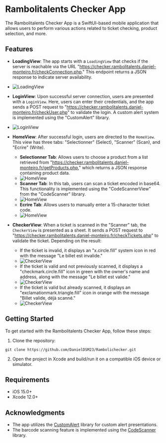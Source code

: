 # Rambolitalents Checker App

The Rambolitalents Checker App is a SwiftUI-based mobile application that allows users to perform various actions related to ticket checking, product selection, and more.

## Features

- **LoadingView**: The app starts with a `LoadingView` that checks if the server is reachable via the URL "https://checker.rambolitalents.daniel-monteiro.fr/checkConnection.php." This endpoint returns a JSON response to indicate server availability. 
- ![LoadingView](https://i.ibb.co/xjFbpr4/Loading-View.png)

- **LoginView**: Upon successful server connection, users are presented with a `LoginView`. Here, users can enter their credentials, and the app sends a POST request to "https://checker.rambolitalents.daniel-monteiro.fr/checkUser.php" to validate the login. A custom alert system is implemented using the "CustomAlert" library.
- ![LoginView](https://i.ibb.co/z6HWHTF/Login-View.png)

- **HomeView**: After successful login, users are directed to the `HomeView`. This view has three tabs: "Selectionner" (Select), "Scanner" (Scan), and "Ecrire" (Write).

    - **Selectionner Tab**: Allows users to choose a product from a list retrieved from "https://checker.rambolitalents.daniel-monteiro.fr/getProducts.php," which returns a JSON response containing product data.
    - ![HomeView](https://i.ibb.co/WGp4fDL/HomeView.png)
    - **Scanner Tab**: In this tab, users can scan a ticket encoded in base64. This functionality is implemented using the "CodeScannerView" from the "CodeScanner" library.
    - ![HomeView](https://i.ibb.co/TgWfkPY/Scan.jpg) 
    - **Ecrire Tab**: Allows users to manually enter a 15-character ticket code.
    - ![HomeView](https://i.ibb.co/JmdhxYF/Ecrire.png)
- **CheckerView**: When a ticket is scanned in the "Scanner" tab, the `CheckerView` is presented as a sheet. It sends a POST request to "https://checker.rambolitalents.daniel-monteiro.fr/checkTickets.php" to validate the ticket. Depending on the result:
    
    - If the ticket is invalid, it displays an "x.circle.fill" system icon in red with the message "Le billet est invalide."
    - ![CheckerView](https://i.ibb.co/ZdtWHvj/no.png)
    - If the ticket is valid and not previously scanned, it displays a "checkmark.circle.fill" icon in green with the owner's name and address, along with the message "Le billet est valide."
    - ![CheckerView](https://i.ibb.co/8mC6Qqk/ok.png)
    - If the ticket is valid but already scanned, it displays an "exclamationmark.triangle.fill" icon in orange with the message "Billet valide, déjà scanné."
    - ![CheckerView](https://i.ibb.co/wYsg6RC/scanned.png)

## Getting Started

To get started with the Rambolitalents Checker App, follow these steps:

1. Clone the repository:

 ```shell 
 git clone https://github.com/DanielDSM23/Rambolichecker.git
 ```


2. Open the project in Xcode and build/run it on a compatible iOS device or simulator.

## Requirements

- iOS 15.0+
- Xcode 12.0+

## Acknowledgments

- The app utilizes the [CustomAlert](https://github.com/divadretlaw/CustomAlert) library for custom alert presentations.
- The barcode scanning feature is implemented using the [CodeScanner](https://github.com/twostraws/CodeScanner) library.
